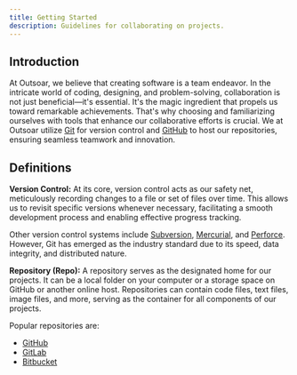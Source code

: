 ```yaml
---
title: Getting Started
description: Guidelines for collaborating on projects.
---
```


## Introduction

At Outsoar, we believe that creating software is a team endeavor. In the intricate world of coding, designing, and problem-solving, collaboration is not just beneficial—it's essential. It's the magic ingredient that propels us toward remarkable achievements. That's why choosing and familiarizing ourselves with tools that enhance our collaborative efforts is crucial. We at Outsoar utilize [Git](https://git-scm.com/) for version control and [GitHub](https://github.com/) to host our repositories, ensuring seamless teamwork and innovation.

## Definitions

**Version Control:** At its core, version control acts as our safety net, meticulously recording changes to a file or set of files over time. This allows us to revisit specific versions whenever necessary, facilitating a smooth development process and enabling effective progress tracking.

Other version control systems include [Subversion](https://subversion.apache.org/), [Mercurial](https://www.mercurial-scm.org/), and [Perforce](https://www.perforce.com/). However, Git has emerged as the industry standard due to its speed, data integrity, and distributed nature.

**Repository (Repo):** A repository serves as the designated home for our projects. It can be a local folder on your computer or a storage space on GitHub or another online host. Repositories can contain code files, text files, image files, and more, serving as the container for all components of our projects.

Popular repositories are: 

- [GitHub](https://github.com)
- [GitLab](https://gitlab.com)
- [Bitbucket](https://bitbucket.org)

